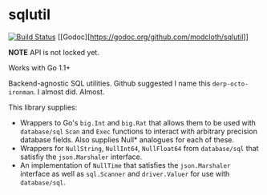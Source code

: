 sqlutil
=======

[![Build Status](https://travis-ci.org/modcloth/sqlutil.png?branch=master)](https://travis-ci.org/modcloth/sqlutil)
[[Godoc][https://godoc.org/github.com/modcloth/sqlutil]]

**NOTE** API is not locked yet.

Works with Go 1.1+

Backend-agnostic SQL utilities.  Github suggested I name this
`derp-octo-ironman`.  I almost did. Almost.

This library supplies:
- Wrappers to Go's `big.Int` and `big.Rat` that
  allows them to be used with `database/sql` `Scan` and `Exec` functions
  to interact with arbitrary precision database fields. Also supplies
  Null\* analogues for each of these.
- Wrappers for `NullString`, `NullInt64`, `NullFloat64` from
  `database/sql` that satisfiy the `json.Marshaler` interface.
- An implementation of `NullTime` that satisfies the `json.Marshaler`
  interface as well as `sql.Scanner` and `driver.Valuer` for use with
  `database/sql`.
